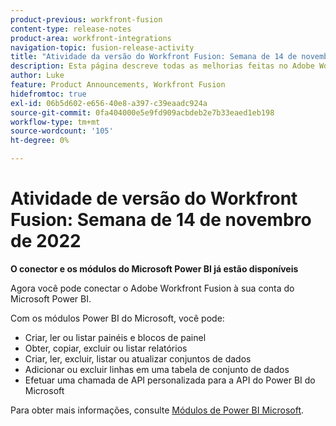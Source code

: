```yaml
---
product-previous: workfront-fusion
content-type: release-notes
product-area: workfront-integrations
navigation-topic: fusion-release-activity
title: "Atividade da versão do Workfront Fusion: Semana de 14 de novembro de 2022"
description: Esta página descreve todas as melhorias feitas no Adobe Workfront Fusion na semana de 14 de novembro de 2022.
author: Luke
feature: Product Announcements, Workfront Fusion
hidefromtoc: true
exl-id: 06b5d602-e656-40e8-a397-c39eaadc924a
source-git-commit: 0fa404000e5e9fd909acbdeb2e7b33eaed1eb198
workflow-type: tm+mt
source-wordcount: '105'
ht-degree: 0%

---
```


# Atividade de versão do Workfront Fusion: Semana de 14 de novembro de 2022

**O conector e os módulos do Microsoft Power BI já estão disponíveis**

Agora você pode conectar o Adobe Workfront Fusion à sua conta do Microsoft Power BI.

Com os módulos Power BI do Microsoft, você pode:

* Criar, ler ou listar painéis e blocos de painel
* Obter, copiar, excluir ou listar relatórios
* Criar, ler, excluir, listar ou atualizar conjuntos de dados
* Adicionar ou excluir linhas em uma tabela de conjunto de dados
* Efetuar uma chamada de API personalizada para a API do Power BI do Microsoft

Para obter mais informações, consulte [Módulos de Power BI Microsoft](../../../workfront-fusion/apps-and-their-modules/powerbi-modules.md).
